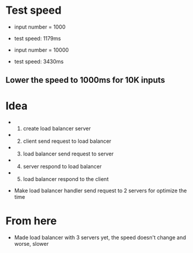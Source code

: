 # Test speed

- input number = 1000
- test speed: 1179ms

- input number = 10000
- test speed: 3430ms

## Lower the speed to 1000ms for 10K inputs

# Idea

- 1. create load balancer server
- 2. client send request to load balancer
- 3. load balancer send request to server
- 4. server respond to load balancer
- 5. load balancer respond to the client

- Make load balancer handler send request to 2 servers for optimize the time

# From here

- Made load balancer with 3 servers yet, the speed doesn't change and worse, slower
